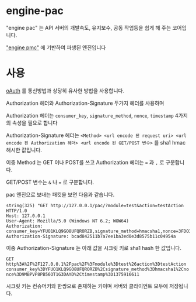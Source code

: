 # engine-pac

"engine pac" 는 API 서버의 개발속도, 유지보수, 공동 작업등을 쉽게 해 주는 코어입니다.

["engine pmc"](https://github.com/Prev/enigne-pmc) 에 기반하여 파생된 엔진입니다



# 사용

[oAuth](wikipedia.org/wiki/OAuth) 를 통신방법과 상당히 유사한 방법을 사용합니다.

Authorization 헤더와 Authorization-Signature 두가지 헤더를 사용하며 

Authorization 헤더는 `consumer_key`, `signature_method`, `nonce`, `timestamp` 4가지의 속성을 필요로 합니다

Authorization-Signature 헤더는 `<Method> <url encode 된 request uri> <url encode 된 Authorization 헤더> <url encode 된 GET/POST 변수>` 를 sha1 hmac 해시한 값입니다.

이중 Method 는 GET 이나 POST를 쓰고 Authorization 헤더는 `=` 과 `,` 로 구분합니다.

GET/POST 변수는 `&` 나 `=` 로 구분합니다.




pac 엔진으로 보내는 패킷을 보면 다음과 같습니다.
````
string(325) "GET http://127.0.0.1/pac/?module=test&action=testAction HTTP/1.0
Host: 127.0.0.1
User-Agent: Mozilla/5.0 (Windows NT 6.2; WOW64)
Authorization: consumer_key=YFUO1KLQ9GO8UFQRORZB,signature_method=hmacsha1,nonce=3FDO3FOUVINJ2Q5WBUYQ,timestamp=1375916135
Authorization-Signature: bcad842511b7a7ee1ba3ed0e3d8575b11c04954a
````


이중 Authorization-Signature 는 아래 값을 시크릿 키로 sha1 hash 한 값입니다.

`GET http%3A%2F%2F127.0.0.1%2Fpac%2F%3Fmodule%3Dtest%26action%3DtestAction consumer_key%3DYFUO1KLQ9GO8UFQRORZB%2Csignature_method%3Dhmacsha1%2Cnonce%3D9MBPVP8PB56OT1G3DAYD%2Ctimestamp%3D1375916611`


시크릿 키는 컨슈머키와 한쌍으로 존재하는 키이며 서버와 클라이언트 모두에 저장됩니다.


